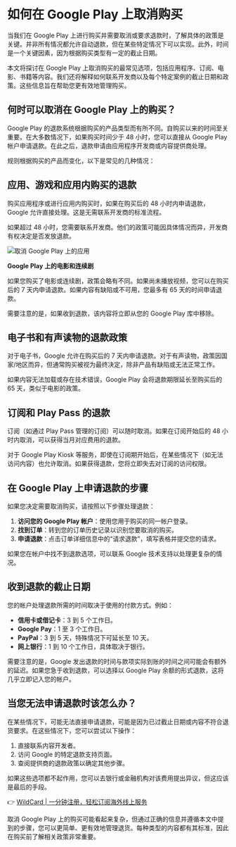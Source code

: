 # 如何在 Google Play 上取消购买

当我们在 Google Play 上进行购买并需要取消或要求退款时，了解具体的政策是关键。并非所有情况都允许自动退款，但在某些特定情况下可以实现。此外，时间是一个关键因素，因为根据购买类型有一定的截止日期。

本文将探讨在 Google Play 上取消购买的最常见选项，包括应用程序、订阅、电影、书籍等内容。我们还将解释如何联系开发商以及每个特定案例的截止日期和政策。这些信息旨在帮助您更有效地管理购买。

## 何时可以取消在 Google Play 上的购买？

Google Play 的退款系统根据购买的产品类型而有所不同。自购买以来的时间至关重要。在大多数情况下，如果购买时间少于 48 小时，您可以直接从 Google Play 帐户申请退款。在此之后，退款申请由应用程序开发商或内容提供商处理。

规则根据购买的产品而变化，以下是常见的几种情况：

## 应用、游戏和应用内购买的退款

购买应用程序或进行应用内购买时，如果在购买后的 48 小时内申请退款，Google 允许直接处理。这是无需联系开发商的标准流程。

如果超过 48 小时，您需要联系开发商。他们的政策可能因具体情况而异，开发商有权决定是否发放退款。

![取消 Google Play 上的应用](https://bbtdd.com/img/20789899865.webp)

**Google Play 上的电影和连续剧**

如果您购买了电影或连续剧，政策会略有不同。如果尚未播放视频，您可以在购买后的 7 天内申请退款。如果内容有缺陷或不可用，您最多有 65 天的时间申请退款。

需要注意的是，如果收到退款，该内容将立即从您的 Google Play 库中移除。

## 电子书和有声读物的退款政策

对于电子书，Google 允许在购买后的 7 天内申请退款。对于有声读物，政策因国家/地区而异，但通常购买被视为最终决定，除非产品有缺陷或无法正常工作。

如果内容无法加载或存在技术错误，Google Play 会将退款期限延长至购买后的 65 天，类似于电影的政策。

## 订阅和 Play Pass 的退款

订阅（如通过 Play Pass 管理的订阅）可以随时取消。如果在订阅开始后的 48 小时内取消，可以获得当月对应费用的退款。

对于 Google Play Kiosk 等服务，即使在订阅期开始后，在某些情况下（如无法访问内容）也允许取消。如果获得退款，您将立即失去对订阅的访问权限。

## 在 Google Play 上申请退款的步骤

如果您决定需要取消购买，请按照以下步骤处理退款：

1. **访问您的 Google Play 帐户**：使用您用于购买的同一帐户登录。
2. **找到订单**：转到您的订单历史记录以识别您要取消的购买。
3. **申请退款**：点击订单详细信息中的“请求退款”，填写表格并提交您的请求。

如果您在帐户中找不到退款选项，可以联系 Google 技术支持以处理更复杂的情况。

## 收到退款的截止日期

您的帐户处理退款所需的时间取决于使用的付款方式。例如：

- **信用卡或借记卡**：3 到 5 个工作日。
- **Google Pay**：1 至 3 个工作日。
- **PayPal**：3 到 5 天，特殊情况下可延长至 10 天。
- **网上银行**：1 到 10 个工作日，具体取决于银行。

需要注意的是，Google 发出退款的时间与款项实际到账的时间之间可能会有额外的延迟。如果您急于收到退款，可以选择以 Google Play 余额的形式退款，这将几乎立即记入您的帐户。

## 当您无法申请退款时该怎么办？

在某些情况下，可能无法直接申请退款，可能是因为已过截止日期或内容不符合退货要求。在这些情况下，您可以尝试以下操作：

1. 直接联系内容开发者。
2. 访问 Google 的特定退款支持页面。
3. 查阅提供商的退款政策以确定其他步骤。

如果这些选项都不起作用，您可以去银行或金融机构对该费用提出异议，但这应该是最后的手段。

👉 [WildCard | 一分钟注册，轻松订阅海外线上服务](https://bbtdd.com/WildCard)

取消 Google Play 上的购买可能看起来复杂，但通过正确的信息并遵循本文中提到的步骤，您可以更简单、更有效地管理退货。每种类型的内容都有其标准，因此在购买前了解相关政策非常重要。